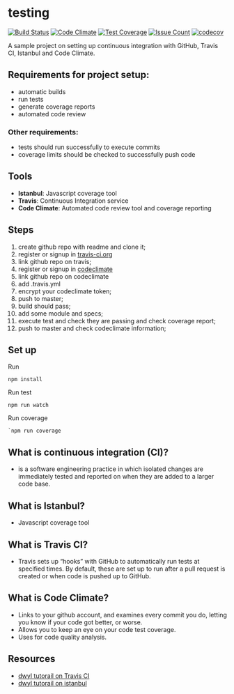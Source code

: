 # testing

[![Build Status](https://travis-ci.org/skibinska/testing.svg?branch=master)](https://travis-ci.org/skibinska/testing)
[![Code Climate](https://codeclimate.com/github/skibinska/testing/badges/gpa.svg)](https://codeclimate.com/github/skibinska/testing)
[![Test Coverage](https://codeclimate.com/github/skibinska/testing/badges/coverage.svg)](https://codeclimate.com/github/skibinska/testing/coverage)
[![Issue Count](https://codeclimate.com/github/skibinska/testing/badges/issue_count.svg)](https://codeclimate.com/github/skibinska/testing)
[![codecov](https://codecov.io/gh/skibinska/testing/branch/master/graph/badge.svg)](https://codecov.io/gh/skibinska/testing)


A sample project on setting up continuous integration with GitHub, Travis CI, Istanbul and Code Climate.

## Requirements for project setup:

* automatic builds
* run tests
* generate coverage reports
* automated code review

### Other requirements:

* tests should run successfully to execute commits
* coverage limits should be checked to successfully push code

## Tools

* **Istanbul**: Javascript coverage tool
* **Travis**: Continuous Integration service
* **Code Climate**: Automated code review tool and coverage reporting

## Steps
1. create github repo with readme and clone it;
2. register or signup in [travis-ci.org](https://travis-ci.org/)
3. link github repo on travis;
4. register or signup in [codeclimate](https://codeclimate.com)
5. link github repo on codeclimate
6. add .travis.yml
7. encrypt your codeclimate token;
8. push to master;
9. build should pass;
10. add some module and specs;
11. execute test and check they are passing and check coverage report;
12. push to master and check codeclimate information;

## Set up
Run
```
npm install
```
Run test
```
npm run watch
```
Run coverage
```
`npm run coverage
```

## What is continuous integration (CI)?

* is a software engineering practice in which isolated changes are immediately tested and reported on when they are added to a larger code base.


## What is Istanbul?

* Javascript coverage tool

## What is Travis CI?

* Travis sets up “hooks” with GitHub to automatically run tests at specified times.
  By default, these are set up to run after a pull request is created or when code is pushed up to GitHub.


## What is Code Climate?

* Links to your github account, and examines every commit you do, letting you know if your code got better, or worse.
* Allows you to keep an eye on your code test coverage.
* Uses for code quality analysis.

## Resources
* [dwyl tutorail on Travis CI](https://github.com/dwyl/learn-travis)
* [dwyl tutorail on istanbul](https://github.com/dwyl/learn-istanbul)
